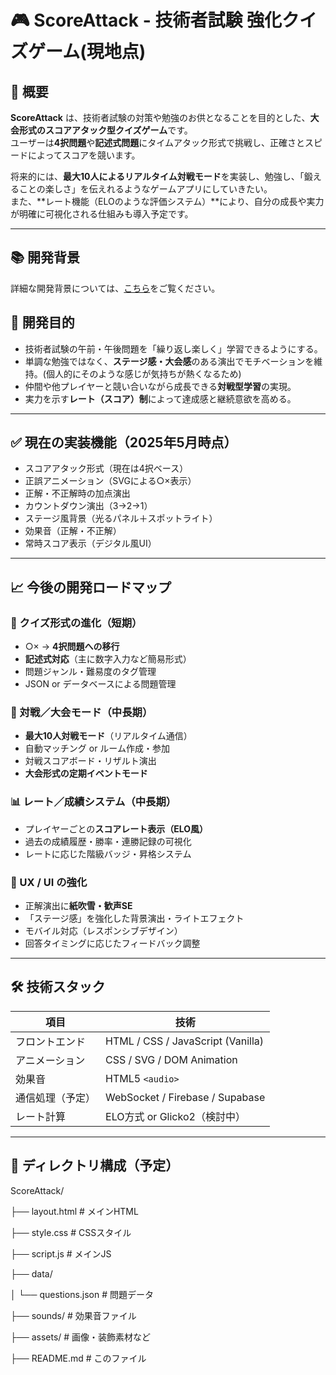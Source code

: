 # 🎮 ScoreAttack - 技術者試験 強化クイズゲーム(現地点)

## 📌 概要

**ScoreAttack** は、技術者試験の対策や勉強のお供となることを目的とした、**大会形式のスコアアタック型クイズゲーム**です。  
ユーザーは**4択問題**や**記述式問題**にタイムアタック形式で挑戦し、正確さとスピードによってスコアを競います。

将来的には、**最大10人によるリアルタイム対戦モード**を実装し、勉強し、「鍛えることの楽しさ」を伝えれるようなゲームアプリにしていきたい。  
また、**レート機能（ELOのような評価システム）**により、自分の成長や実力が明確に可視化される仕組みも導入予定です。

---

## 📚 開発背景

詳細な開発背景については、[こちら](docs/background.md)をご覧ください。


## 🎯 開発目的

- 技術者試験の午前・午後問題を「繰り返し楽しく」学習できるようにする。
- 単調な勉強ではなく、**ステージ感・大会感**のある演出でモチベーションを維持。(個人的にそのような感じが気持ちが熱くなるため)
- 仲間や他プレイヤーと競い合いながら成長できる**対戦型学習**の実現。
- 実力を示す**レート（スコア）制**によって達成感と継続意欲を高める。

---

## ✅ 現在の実装機能（2025年5月時点）

- スコアアタック形式（現在は4択ベース）
- 正誤アニメーション（SVGによる○×表示）
- 正解・不正解時の加点演出
- カウントダウン演出（3→2→1）
- ステージ風背景（光るパネル＋スポットライト）
- 効果音（正解・不正解）
- 常時スコア表示（デジタル風UI）

---

## 📈 今後の開発ロードマップ

### 🧠 クイズ形式の進化（短期）

- ○× → **4択問題への移行**
- **記述式対応**（主に数字入力など簡易形式）
- 問題ジャンル・難易度のタグ管理
- JSON or データベースによる問題管理

### 🤝 対戦／大会モード（中長期）

- **最大10人対戦モード**（リアルタイム通信）
- 自動マッチング or ルーム作成・参加
- 対戦スコアボード・リザルト演出
- **大会形式の定期イベントモード**

### 📊 レート／成績システム（中長期）

- プレイヤーごとの**スコアレート表示（ELO風）**
- 過去の成績履歴・勝率・連勝記録の可視化
- レートに応じた階級バッジ・昇格システム

### 🌟 UX / UI の強化

- 正解演出に**紙吹雪・歓声SE**
- 「ステージ感」を強化した背景演出・ライトエフェクト
- モバイル対応（レスポンシブデザイン）
- 回答タイミングに応じたフィードバック調整

---

## 🛠 技術スタック

| 項目              | 技術                                  |
|-------------------|---------------------------------------|
| フロントエンド    | HTML / CSS / JavaScript (Vanilla)     |
| アニメーション    | CSS / SVG / DOM Animation             |
| 効果音            | HTML5 `<audio>`                       |
| 通信処理（予定）  | WebSocket / Firebase / Supabase       |
| レート計算        | ELO方式 or Glicko2（検討中）         |

---

## 📁 ディレクトリ構成（予定）

ScoreAttack/

├── layout.html # メインHTML

├── style.css # CSSスタイル

├── script.js # メインJS

├── data/

│ └── questions.json # 問題データ

├── sounds/ # 効果音ファイル

├── assets/ # 画像・装飾素材など

├── README.md # このファイル
